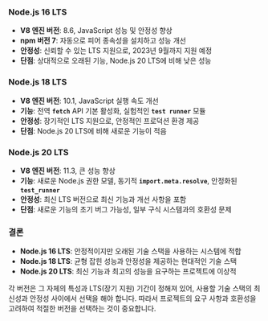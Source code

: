 ### **Node.js 16 LTS**

- **V8 엔진 버전**: 8.6, JavaScript 성능 및 안정성 향상
- **npm 버전 7**: 자동으로 피어 종속성을 설치하고 성능 개선
- **안정성**: 신뢰할 수 있는 LTS 지원으로, 2023년 9월까지 지원 예정
- **단점**: 상대적으로 오래된 기능, Node.js 20 LTS에 비해 낮은 성능

### **Node.js 18 LTS**

- **V8 엔진 버전**: 10.1, JavaScript 실행 속도 개선
- **기능**: 전역 **`fetch`** API 기본 활성화, 실험적인 **`test runner`** 모듈
- **안정성**: 장기적인 LTS 지원으로, 안정적인 프로덕션 환경 제공
- **단점**: Node.js 20 LTS에 비해 새로운 기능이 적음

### **Node.js 20 LTS**

- **V8 엔진 버전**: 11.3, 큰 성능 향상
- **기능**: 새로운 Node.js 권한 모델, 동기적 **`import.meta.resolve`**, 안정화된 **`test_runner`**
- **안정성**: 최신 LTS 버전으로 최신 기능과 개선 사항을 포함
- **단점**: 새로운 기능의 초기 버그 가능성, 일부 구식 시스템과의 호환성 문제

### **결론**

- **Node.js 16 LTS**: 안정적이지만 오래된 기술 스택을 사용하는 시스템에 적합
- **Node.js 18 LTS**: 균형 잡힌 성능과 안정성을 제공하는 현대적인 기술 스택
- **Node.js 20 LTS**: 최신 기능과 최고의 성능을 요구하는 프로젝트에 이상적

각 버전은 그 자체의 특성과 LTS(장기 지원) 기간이 정해져 있어, 사용할 기술 스택의 최신성과 안정성 사이에서 선택을 해야 합니다. 따라서 프로젝트의 요구 사항과 호환성을 고려하여 적절한 버전을 선택하는 것이 중요합니다.
